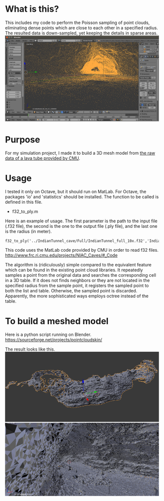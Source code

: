 # What is this?

This includes my code to perform the Poisson sampling of point clouds, eliminating dense points which are close to each other in a specified radius.
The resulted data is down-sampled, yet keeping the details in sparse areas.
![](./img/sampled_point_cloud.png)

# Purpose
For my simulation project, I made it to build a 3D mesh model from [the raw data of a lava tube provided by CMU](
http://www.frc.ri.cmu.edu/projects/NIAC_Caves/).

# Usage
I tested it only on Octave, but it should run on MatLab. For Octave, the packages 'io' and 'statistics' should be installed.
The function to be called is defined in this file.
- f32_to_ply.m

Here is an example of usage. The first parameter is the path to the input file (.f32 file), the second is the one to the output file (.ply file), and the last one is the radius (in meter).
```
f32_to_ply('../IndianTunnel_cave/Full/IndianTunnel_full_10x.f32','IndianTunnel_full_10x_0.1_simple.ply',0.1)
```

This code uses the MatLab code provided by CMU in order to read f32 files.
http://www.frc.ri.cmu.edu/projects/NIAC_Caves/#_Code

The algorithm is (ridiculously) simple compared to the equivalent feature which can be found in the existing point cloud libraries. It repeatedly samples a point from the original data and searches the corresponding cell in a 3D table. If it does not finds neighbors or they are not located in the specified radius from the sample point, it registers the sampled point to both the list and table. Otherwise, the sampled point is discarded. Apparently, the more sophisticated ways employs octree instead of the table.

# To build a meshed model
Here is a python script running on Blender.
https://sourceforge.net/projects/pointcloudskin/

The result looks like this.
![](./img/meshed1.png)
![](./img/meshed2.png)

